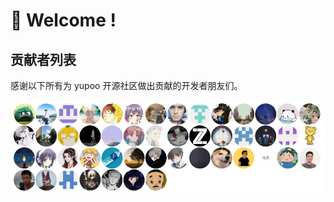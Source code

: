 # 👋 Welcome !



## 贡献者列表

感谢以下所有为 yupoo 开源社区做出贡献的开发者朋友们。

<a href="https://yupoo-fe.github.io/.github" target="_blank"><img src="https://raw.githubusercontent.com/hellof2e/.github/main/images/contributors.png" /></a>

